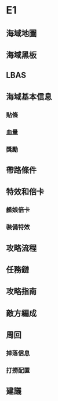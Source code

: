 # E1

## 海域地圖

## 海域黑板

## LBAS

## 海域基本信息

### 貼條

### 血量

### 獎勵

## 帶路條件

## 特效和倍卡

### 艦娘倍卡

### 裝備特效

## 攻略流程

## 任務鏈

## 攻略指南

## 敵方編成

## 周回

### 掉落信息

### 打撈配置

## 建議
